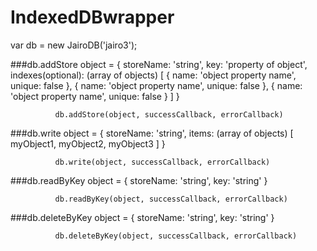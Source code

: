 # IndexedDBwrapper

var db = new JairoDB('jairo3');


###db.addStore
              object = {
                  storeName: 'string',
                  key:       'property of object',
                  indexes(optional):  (array of objects)
                      [
                          {
                              name: 'object property name',
                              unique: false
                          },
                          {
                              name: 'object property name',
                              unique: false
                          },
                          {
                              name: 'object property name',
                              unique: false
                          }
                      ]
              }
              
              db.addStore(object, successCallback, errorCallback)


###db.write
              object = {
                  storeName: 'string',
                  items:  (array of objects)
                      [
                          myObject1,
                          myObject2,
                          myObject3
                      ]
              }
              
              db.write(object, successCallback, errorCallback)



###db.readByKey
              object = {
                  storeName: 'string',
                  key: 'string'
              }
              
              db.readByKey(object, successCallback, errorCallback)



###db.deleteByKey 
              object = {
                  storeName: 'string',
                  key: 'string'
              }
              
              db.deleteByKey(object, successCallback, errorCallback)
